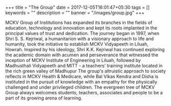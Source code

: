 +++
title =  "The Group"
date = 2017-12-05T16:01:47+05:30
tags = []
keywords = ""
description = ""
banner = "/images/group.jpg"
+++

MCKV Group of Institutions has expanded its branches in the fields of education, technology and innovation and kept its roots implanted in the principal values of trust and dedication. The journey began in 1997, when Shri S. S. Kejriwal, a humanitarion with a visionary approach to life and humanity, took the initiative to establish MCKV Vidyapeeth in Liluah, Howrah. Inspired by his ideology, Shri K.K. Kejriwal has continued exploring the academic domain with acumen and perseverance that witnessed the inception of MCKV Institute of Engineering in Liluah, followed by Madhusthali Vidyapeeth and MITT - a teachers’ training institute located in the rich green valley of Madhupur The group's altruistic approach to society reflects in MCKV Health & Medicare, while Bal Vikas Kendra and Disha is instituted in the pursuit of knowledge with an empathy for the physically challenged and under privileged children. The evergreen tree of MCKV Group always welcomes students, teachers, associates and people to be a part of its growing arena of learning.

